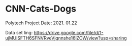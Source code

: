 # CNN-Cats-Dogs

Polytech Project
Date: 2021. 01.22

Data set ling: https://drive.google.com/file/d/1-ujMUlSFTH6SFNVRveVjqnnshe16lZOW/view?usp=sharing
